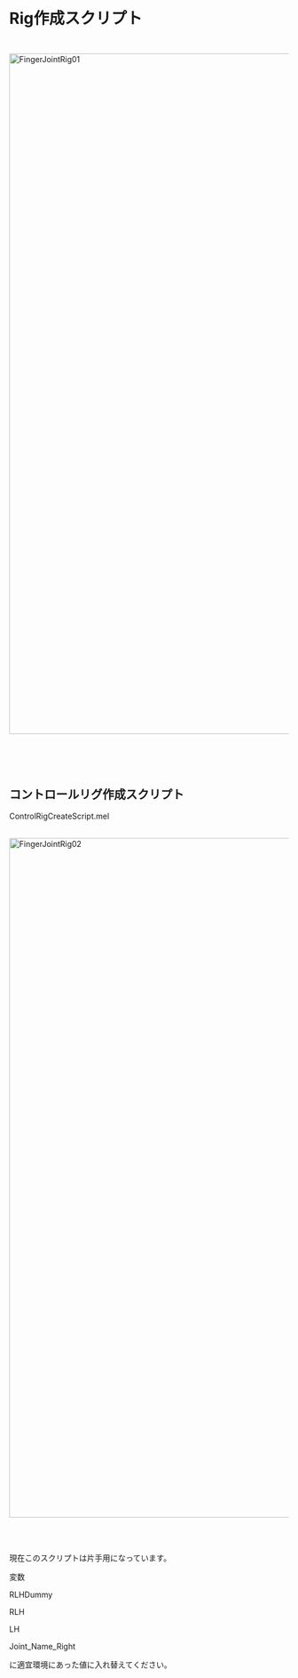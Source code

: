 <h1><p><br>Rig作成スクリプト</p></h1></br>

<img width="1224" alt="FingerJointRig01" src="https://github.com/KWneko/RiggingAssist/assets/164093711/5159bc2d-a620-49f8-a862-b860796d3632">
<p><br>
  </p></br>
<h2>コントロールリグ作成スクリプト</h2>

ControlRigCreateScript.mel
<p><br><img width="1222" alt="FingerJointRig02" src="https://github.com/KWneko/RiggingAssist/assets/164093711/742cde2b-2b64-4aea-90b7-2bb2d23e7317"></p></br>
<p><br>
現在このスクリプトは片手用になっています。

変数

RLHDummy

RLH

LH

Joint_Name_Right

に適宜環境にあった値に入れ替えてください。




  </p></br>

<p><br>
  </p></br>
